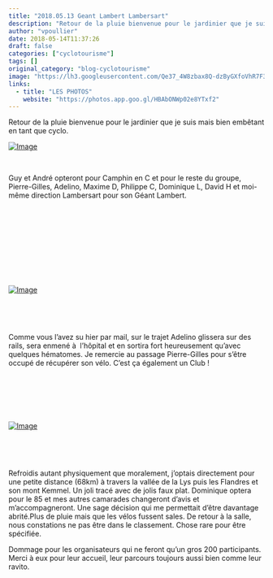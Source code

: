 ```yaml
---
title: "2018.05.13 Geant Lambert Lambersart"
description: "Retour de la pluie bienvenue pour le jardinier que je suis mais bien embêtant en tant que cyclo."
author: "vpoullier"
date: 2018-05-14T11:37:26
draft: false
categories: ["cyclotourisme"]
tags: []
original_category: "blog-cyclotourisme"
image: "https://lh3.googleusercontent.com/Qe37_4W8zbax8Q-dzByGXfoVhR7F3H393l3SfrCJvAltL88Uw1A4FgUHVdcxX17OxNpX8coVe05L3r7jd9AmD-ngHhf5vISqudv5YcnZBHAeo8EzOg9VY607zpfiHo5XKzOAryOcX4MRTUqFEjaZVmfgSHY-2m6Tf-AqLbo3Vi0qMnO9O3Cu4RgK6PB5weKAE06sqLNuOIujGF0pieIzwNMZLxhUK3mie-qWPVTrBOdcvP2yqPehM5V1rmM7Fgzc-Q7CbYf_ohDgrRYtGwY2t64r1oEtBqK8jh-VY6iE9VNu1dx8RExgcOSYJtRjM4Ey_3RUjEEtuMM8jc1-qpUVoesiEo7gV1nNyPMGeUuiqhqq77debWA8jUCRhfb_W6mtH3zFa-7MnCymEEJOqc-rqDSbi3dNLkV-PFdgCy_tCmBHN3a3U07oDCQjIR2OtlxlvqOxkv66yRSRgsud0JyYjNFU7oc2onwJWNbcGOYiLpagZWgkm6CbBE5AfijyyauodKYCR4PwfxgWRdDDRXXkDDZNSxXP1DXlNDHHztxQs8lDEsSQRh5AaBzgEJ8kVx3vBYQK2SHSP2Xgl2101O0SihhLKtwI8FDCWQN_3KzD0GX7m_e0fc2uhnjRLB8ZKrpNfM28Jz-YE9QuKRS_2-nDm9kRXig86NgfCQ=w454-h340-no"
links:
  - title: "LES PHOTOS"
    website: "https://photos.app.goo.gl/HBAbONWp02e8YTxf2"
---
```


Retour de la pluie bienvenue pour le jardinier que je suis mais bien embêtant en tant que cyclo.

<!--more-->

[ ![Image](https://lh3.googleusercontent.com/nDUnCPiYYHqOUvllZSrBm3HzVQtRKenyckrmYFPRMtLW3bLnRKOrMAuen2Os0jJxnKAxVhb4SnEhI3vw6EwloUtNP05ppljQ3ClPmww8_xm_yR3LrBHo42WZ1gPSzllfiYXevWEFRMvMTk6YhlC0_dwZxj--GJg53V3HKnh10oEqWdekGHdCnUHEFF0CLG3FY2gG33u0Vo3YC2kNkp63D2o6tMOgMFwMs9PNlRX5mNB_tBwNEL8luPkGEinlWMaM6AOfu5xUTgrp0E-GkH2J7UIYgR4cFqotyNgQkSZrEK1RmOMhxIFAKI6ifXkFMmEnY8Pyy3OP-lzR0_tig4IZY8keQ4qjeGHL0rB_RNgGDYOP7oqq4tFbqr5ucXMP424iO-V3olRzSVE3OntQzg-9tyLcSKZOzN_xF0lbKdzRfWttUkQaNBDy4w3_0zFe8IlUUMubUT5AUJ7GZwQClPfKBry79GAgwq7-EFXBW8Bya6MQ9AqGR7Yw1L9NEtimLZTixnq7PaU9SKYM1k6Zy9HAKXvFuDLj3LCAva4wAI-Z1Z6D3cwK18rrDS5EA8cF0hJg3wrRbF7o27GabXLq2QIZvs2kSYBERIwFsfqNi0qmG1wiqsgeO-adoi1_dBRCQWbe12FkfNllNfhJghEdu1e7cW9ndj-IvJv4UA=w718-h404-no)](https://lh3.googleusercontent.com/nDUnCPiYYHqOUvllZSrBm3HzVQtRKenyckrmYFPRMtLW3bLnRKOrMAuen2Os0jJxnKAxVhb4SnEhI3vw6EwloUtNP05ppljQ3ClPmww8_xm_yR3LrBHo42WZ1gPSzllfiYXevWEFRMvMTk6YhlC0_dwZxj--GJg53V3HKnh10oEqWdekGHdCnUHEFF0CLG3FY2gG33u0Vo3YC2kNkp63D2o6tMOgMFwMs9PNlRX5mNB_tBwNEL8luPkGEinlWMaM6AOfu5xUTgrp0E-GkH2J7UIYgR4cFqotyNgQkSZrEK1RmOMhxIFAKI6ifXkFMmEnY8Pyy3OP-lzR0_tig4IZY8keQ4qjeGHL0rB_RNgGDYOP7oqq4tFbqr5ucXMP424iO-V3olRzSVE3OntQzg-9tyLcSKZOzN_xF0lbKdzRfWttUkQaNBDy4w3_0zFe8IlUUMubUT5AUJ7GZwQClPfKBry79GAgwq7-EFXBW8Bya6MQ9AqGR7Yw1L9NEtimLZTixnq7PaU9SKYM1k6Zy9HAKXvFuDLj3LCAva4wAI-Z1Z6D3cwK18rrDS5EA8cF0hJg3wrRbF7o27GabXLq2QIZvs2kSYBERIwFsfqNi0qmG1wiqsgeO-adoi1_dBRCQWbe12FkfNllNfhJghEdu1e7cW9ndj-IvJv4UA=w718-h404-no)

&nbsp;

Guy et André opteront pour Camphin en C et pour le reste du groupe, Pierre-Gilles, Adelino, Maxime D, Philippe C, Dominique L, David H et moi-même direction Lambersart pour son Géant Lambert.

&nbsp;

&nbsp;

&nbsp;

&nbsp;

&nbsp;

[ ![Image](https://lh3.googleusercontent.com/OxUjO_F2jb9idGLbRkyNCHBAFxRvwv3lEiTVnTpfiT8S_W6JRFhNTcTrrw5zs3VrHxSOx7yLZ6s0QuTxSrPqMS62eHuhPtSNjcn4btmD01mf1nxHnTNPsEJsevZhi6uGyPx_9O7FSX6ZAC1F4ngcf7L2uoLzmKc7-jiL81OF6CZLbm5dWE7C1NjjyytzTOLMlx0qqRauLmWZQmUabnEoT3a3o_JzkCE8YPbFt_jQ6QvC4P6_yCbsGZuA_sHPnm274cn2-NCecXogLHTpnH2_pUS3bAv_pYXKK-U7sQ9RjcKbdU0c_UydmpEvWlsL8EKC0hxDu7I8s3UfeR6CT4S_aszsEGSbAvjq1zMnOSZMLb5nzXbq0_TcxnTOsu8PIs0jBpkIqOZROyZKFGe3Pw60xspc0oVoSmzMuZXikeh00ud4p6e8w1lsCxOcevuUPnjKJ9aPHWbepwh9Nvl2z4xH_dXgc684EYQQcQG47wmBiIGDHTUdwpfPce5uuh698AYA0WgREd2K4ieSzmgZ1Y4PQqqCKZ2yYi6ttxaNrtDXmIhP1U9pktpz_qrCWtvhmKycgpueMynHy96zlRlQelSv6ALhC6IkWu8DD-9ZVHWT-i-6ORAyExAy8RrgIHo35T-GpgJLxHKm7AsNAEFxGkn54OsG4b9N4PDeVQ=w1369-h770-no)](https://lh3.googleusercontent.com/OxUjO_F2jb9idGLbRkyNCHBAFxRvwv3lEiTVnTpfiT8S_W6JRFhNTcTrrw5zs3VrHxSOx7yLZ6s0QuTxSrPqMS62eHuhPtSNjcn4btmD01mf1nxHnTNPsEJsevZhi6uGyPx_9O7FSX6ZAC1F4ngcf7L2uoLzmKc7-jiL81OF6CZLbm5dWE7C1NjjyytzTOLMlx0qqRauLmWZQmUabnEoT3a3o_JzkCE8YPbFt_jQ6QvC4P6_yCbsGZuA_sHPnm274cn2-NCecXogLHTpnH2_pUS3bAv_pYXKK-U7sQ9RjcKbdU0c_UydmpEvWlsL8EKC0hxDu7I8s3UfeR6CT4S_aszsEGSbAvjq1zMnOSZMLb5nzXbq0_TcxnTOsu8PIs0jBpkIqOZROyZKFGe3Pw60xspc0oVoSmzMuZXikeh00ud4p6e8w1lsCxOcevuUPnjKJ9aPHWbepwh9Nvl2z4xH_dXgc684EYQQcQG47wmBiIGDHTUdwpfPce5uuh698AYA0WgREd2K4ieSzmgZ1Y4PQqqCKZ2yYi6ttxaNrtDXmIhP1U9pktpz_qrCWtvhmKycgpueMynHy96zlRlQelSv6ALhC6IkWu8DD-9ZVHWT-i-6ORAyExAy8RrgIHo35T-GpgJLxHKm7AsNAEFxGkn54OsG4b9N4PDeVQ=w1369-h770-no)

&nbsp;

&nbsp;

Comme vous l’avez su hier par mail, sur le trajet Adelino glissera sur des rails, sera enmené à &nbsp;l’hôpital et en sortira fort heureusement qu’avec quelques hématomes. Je remercie au passage Pierre-Gilles pour s’être occupé de récupérer son vélo. C’est ça également un Club&nbsp;!

&nbsp;&nbsp;

&nbsp;

&nbsp;

[![Image](https://lh3.googleusercontent.com/XlKFeZ0Z5WO0OeuWLaRjScZrof9TDstbdLlc_ILyhB4DkUxcBDkZ_JIHIG-b0KrxZSGDulgmu0amVhCemSF4a282Wx7WJTyf4Gau5oCrtFdKzhlDCPWex0mhkDq6J1NjzP_fqXeG9ApAJPOowrLYOkrXH6j96TISbcljL7HOZay01JKgZj1a6VmBWTTqXbwJ9bPvNQ9r23Ut23yieWWXt_7YCZsUosgTIuvHxGbqsJQEGJmBEl49u94ygTpr71hlbxipWx3-wOXM6lNj5vHOyzkSdeEBVJyCYsImGxWLVZ015t6pzV4PtNhRT68EQNSqa-RYSdn_ZhAYCkihasObUyspzl31Z7oIozHGX7fDd_GoCtN0xekHuvjsfakvjghdRWdSA1u9Zyuhdmshu3479YHKXzK2ba2AkD7DR0A2fcxq_44vmYjiWmuFmJCy9Ht1yI9t6AfRuLuRVxOJAY2RZ1dJWlhOuIsDTOvBwp_8GXL7g_dfIDTPQxNPHX1PDmKzzN-4K_ScYgEtnigY_7039wD5EjddsM0Jj0eJvwJRfSStfcHjGELUaIitaPLBgtR43xqUy-pVeaaexWQnrd0YzLdBWmyEjGAuuP7gLymYt9Ha_QMXsFnqDw_6d1LkQwUv2rrUxeAty2zBOVYbBCJQu4sG-KtqBD4g_Q=w1369-h770-no)](https://lh3.googleusercontent.com/XlKFeZ0Z5WO0OeuWLaRjScZrof9TDstbdLlc_ILyhB4DkUxcBDkZ_JIHIG-b0KrxZSGDulgmu0amVhCemSF4a282Wx7WJTyf4Gau5oCrtFdKzhlDCPWex0mhkDq6J1NjzP_fqXeG9ApAJPOowrLYOkrXH6j96TISbcljL7HOZay01JKgZj1a6VmBWTTqXbwJ9bPvNQ9r23Ut23yieWWXt_7YCZsUosgTIuvHxGbqsJQEGJmBEl49u94ygTpr71hlbxipWx3-wOXM6lNj5vHOyzkSdeEBVJyCYsImGxWLVZ015t6pzV4PtNhRT68EQNSqa-RYSdn_ZhAYCkihasObUyspzl31Z7oIozHGX7fDd_GoCtN0xekHuvjsfakvjghdRWdSA1u9Zyuhdmshu3479YHKXzK2ba2AkD7DR0A2fcxq_44vmYjiWmuFmJCy9Ht1yI9t6AfRuLuRVxOJAY2RZ1dJWlhOuIsDTOvBwp_8GXL7g_dfIDTPQxNPHX1PDmKzzN-4K_ScYgEtnigY_7039wD5EjddsM0Jj0eJvwJRfSStfcHjGELUaIitaPLBgtR43xqUy-pVeaaexWQnrd0YzLdBWmyEjGAuuP7gLymYt9Ha_QMXsFnqDw_6d1LkQwUv2rrUxeAty2zBOVYbBCJQu4sG-KtqBD4g_Q=w1369-h770-no)

&nbsp;

&nbsp;

Refroidis autant physiquement que moralement, j’optais directement pour une petite distance (68km) à travers la vallée de la Lys puis les Flandres et son mont Kemmel. Un joli tracé avec de jolis faux plat. Dominique optera pour le 85 et mes autres camarades changeront d’avis et m’accompagneront. Une sage décision qui me permettait d’être davantage abrité.Plus de pluie mais que les vélos fussent sales.&nbsp;De retour à la salle, nous constations ne pas être dans le classement. Chose rare pour être spécifiée.

Dommage pour les organisateurs qui ne feront qu’un gros 200 participants. Merci à eux pour leur accueil, leur parcours toujours aussi bien comme leur ravito.